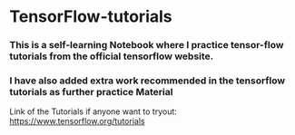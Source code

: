 # **TensorFlow-tutorials**

### This is a self-learning Notebook where I practice tensor-flow tutorials from the official tensorflow website. 
### I have also added extra work recommended in the tensorflow tutorials as further practice Material 

Link of the Tutorials if anyone want to tryout: https://www.tensorflow.org/tutorials
